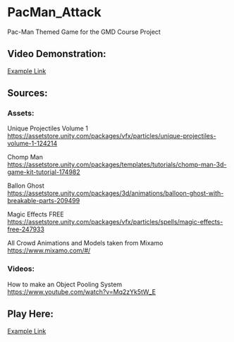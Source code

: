 # PacMan_Attack
Pac-Man Themed Game for the GMD Course Project


## Video Demonstration:
[Example Link](https://www.google.com)

## Sources:

### Assets:
Unique Projectiles Volume 1  
https://assetstore.unity.com/packages/vfx/particles/unique-projectiles-volume-1-124214 

Chomp Man  
https://assetstore.unity.com/packages/templates/tutorials/chomp-man-3d-game-kit-tutorial-174982 

Ballon Ghost  
https://assetstore.unity.com/packages/3d/animations/balloon-ghost-with-breakable-parts-209499 

Magic Effects FREE  
https://assetstore.unity.com/packages/vfx/particles/spells/magic-effects-free-247933

All Crowd Animations and Models taken from Mixamo  
https://www.mixamo.com/#/

### Videos:
How to make an Object Pooling System  
https://www.youtube.com/watch?v=Mq2zYk5tW_E

## Play Here:
[Example Link](https://www.google.com)
